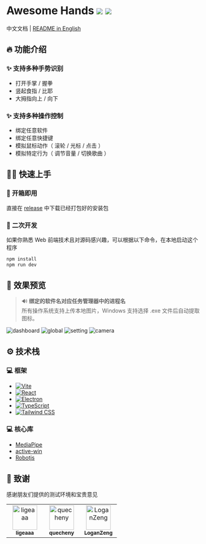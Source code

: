 # Awesome Hands <img src="https://img.shields.io/badge/-Windows-gray?style=flat-square&logo=windows&logoColor=white"> <img src="https://img.shields.io/badge/-macOS-black?style=flat-square&logo=apple&logoColor=white">

中文文档 | [README in English](./README-EN.md)

## 🔥 功能介绍

### ✨ 支持多种手势识别

- 打开手掌 / 握拳
- 竖起食指 / 比耶
- 大拇指向上 / 向下

### ✨ 支持多种操作控制

- 绑定任意软件
- 绑定任意快捷键
- 模拟鼠标动作（ 滚轮 / 光标 / 点击 ）
- 模拟特定行为（ 调节音量 / 切换歌曲 ）

## 🧙🏻 快速上手

### 🔮 开箱即用

直接在 [release](https://github.com/RylanBot/awesome-hands-control/releases) 中下载已经打包好的安装包

### 🔮 二次开发

如果你熟悉 Web 前端技术且对源码感兴趣，可以根据以下命令，在本地启动这个程序

```sh
npm install
npm run dev
```

## 🌷 效果预览

> 🔊 **绑定的软件名对应任务管理器中的进程名**  
> 所有操作系统支持上传本地图片，Windows 支持选择 .exe 文件后自动提取图标。

![dashboard](https://s2.loli.net/2023/12/09/X1Pl9NdOKGDheFT.png)
![global](https://s2.loli.net/2023/12/10/mHlXoWQ2vrUkBqK.png)
![setting](https://s2.loli.net/2023/12/10/TDwQo7t4Eh6RkzN.png)
![camera](https://s2.loli.net/2023/12/08/o1LgSDsB8JVwhXK.png)

## ⚙️ 技术栈

### 💻 框架

- [![Vite](https://img.shields.io/badge/-Vite-blueviolet?logo=vite&logoColor=white&style=flat-square)](https://vitejs.dev/)
- [![React](https://img.shields.io/badge/-React-blue?logo=react&logoColor=white&style=flat-square)](https://react.dev/)
- [![Electron](https://img.shields.io/badge/-Electron-dodgerblue?logo=electron&logoColor=white&style=flat-square)](https://www.electronjs.org/)
- [![TypeScript](https://img.shields.io/badge/-TypeScript-goldenrod?logo=TypeScript&logoColor=white&style=flat-square)](https://www.electronjs.org/)
- [![Tailwind CSS](https://img.shields.io/badge/-Tailwind%20CSS-teal?logo=tailwind-css&logoColor=white&style=flat-square)](https://tailwindcss.com/)

### 💻 核心库

- [MediaPipe](https://developers.google.com/mediapipe)
- [active-win](https://github.com/sindresorhus/active-win)
- [Robotjs](http://robotjs.io/)

## 🧸 致谢

感谢朋友们提供的测试环境和宝贵意见

<table>
  <tr>
    <td align="center">
      <a href="https://github.com/ligeaaa" style="display:inline-block;width:80px">
        <img src="https://github.com/ligeaaa.png" width="64px;" alt="ligeaaa"/><br/>
        <sub><b>ligeaaa</b></sub>
      </a>
    </td>
    <td align="center">
      <a href="https://github.com/quecheny" style="display:inline-block;width:80px">
        <img src="https://github.com/quecheny.png" width="64px;" alt="quecheny"/><br/>
        <sub><b>quecheny</b></sub>
      </a>
    </td>
    <td align="center">
      <a href="https://github.com/LoganZeng" style="display:inline-block;width:80px">
        <img src="https://github.com/LoganZeng.png" width="64px;" alt="LoganZeng"/><br/>
        <sub><b>LoganZeng</b></sub>
      </a>
    </td>
  </tr>
</table>

